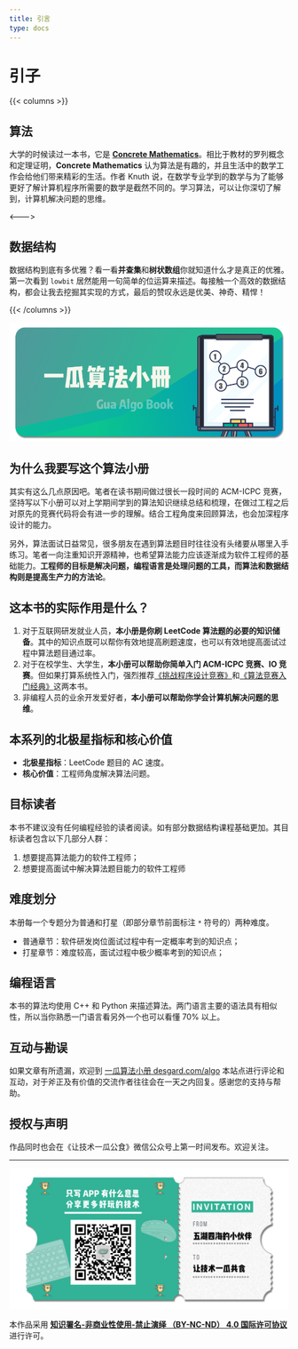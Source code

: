 ```yaml
---
title: 引言
type: docs
---
```


# 引子

{{< columns >}}

## 算法

大学的时候读过一本书，它是 [**Concrete Mathematics**]()。相比于教材的罗列概念和定理证明，**Concrete Mathematics** 认为算法是有趣的，并且生活中的数学工作会给他们带来精彩的生活。作者 Knuth 说，在数学专业学到的数学与为了能够更好了解计算机程序所需要的数学是截然不同的。学习算法，可以让你深切了解到，计算机解决问题的思维。

<--->

## 数据结构

数据结构到底有多优雅？看一看**并查集**和**树状数组**你就知道什么才是真正的优雅。第一次看到 `lowbit` 居然能用一句简单的位运算来描述。每接触一个高效的数据结构，都会让我去挖掘其实现的方式，最后的赞叹永远是优美、神奇、精悍！

{{< /columns >}}


![title](https://raw.githubusercontent.com/Desgard/algo/img/img/_index/algo-book-title.png)


## 为什么我要写这个算法小册

其实有这么几点原因吧。笔者在读书期间做过很长一段时间的 ACM-ICPC 竞赛，坚持写以下小册可以对上学期间学到的算法知识继续总结和梳理，在做过工程之后对原先的竞赛代码将会有进一步的理解。结合工程角度来回顾算法，也会加深程序设计的能力。

另外，算法面试日益常见，很多朋友在遇到算法题目时往往没有头绪要从哪里入手练习。笔者一向注重知识开源精神，也希望算法能力应该逐渐成为软件工程师的基础能力。**工程师的目标是解决问题，编程语言是处理问题的工具，而算法和数据结构则是提高生产力的方法论**。

## 这本书的实际作用是什么？

1. 对于互联网研发就业人员，**本小册是你刷 LeetCode 算法题的必要的知识储备**。其中的知识点既可以帮你有效地提高刷题速度，也可以有效地提高面试过程中算法题目通过率。
2. 对于在校学生、大学生，**本小册可以帮助你简单入门 ACM-ICPC 竞赛、IO 竞赛**。但如果打算系统性入门，强烈推荐[《挑战程序设计竞赛》](https://book.douban.com/subject/24749842/)和[《算法竞赛入门经典》](https://book.douban.com/subject/25902102/)这两本书。
3. 非编程人员的业余开发爱好者，**本小册可以帮助你学会计算机解决问题的思维**。

## 本系列的北极星指标和核心价值

* **北极星指标**：LeetCode 题目的 AC 速度。
* **核心价值**：工程师角度解决算法问题。

## 目标读者

本书不建议没有任何编程经验的读者阅读。如有部分数据结构课程基础更加。其目标读者包含以下几部分人群：

1. 想要提高算法能力的软件工程师；
2. 想要提高面试中解决算法题目能力的软件工程师

## 难度划分

本册每一个专题分为普通和打星（即部分章节前面标注 `*` 符号的）两种难度。

* 普通章节：软件研发岗位面试过程中有一定概率考到的知识点；
* 打星章节：难度较高，面试过程中极少概率考到的知识点；

## 编程语言

本书的算法均使用 C++ 和 Python 来描述算法。两门语言主要的语法具有相似性，所以当你熟悉一门语言看另外一个也可以看懂 70% 以上。

## 互动与勘误

如果文章有所遗漏，欢迎到 [一瓜算法小册 desgard.com/algo](https://www.desgard.com/algo/) 本站点进行评论和互动，对于斧正及有价值的交流作者往往会在一天之内回复。感谢您的支持与帮助。

## 授权与声明

作品同时也会在《让技术一瓜公食》微信公众号上第一时间发布。欢迎关注。

---

![公众号二维码](https://raw.githubusercontent.com/Desgard/algo/img/img/_index/wechat-qrcode.png)

本作品采用 **[知识署名-非商业性使用-禁止演绎 （BY-NC-ND） 4.0 国际许可协议](https://creativecommons.org/licenses/by-nc-nd/4.0/legalcode.zh-Hans)** 进行许可。

